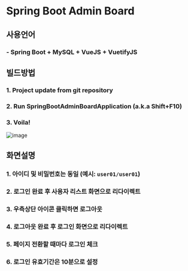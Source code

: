# Spring Boot Admin Board
## 사용언어
### - Spring Boot + MySQL + VueJS + VuetifyJS

## 빌드방법
### 1. Project update from git repository
### 2. Run SpringBootAdminBoardApplication (a.k.a Shift+F10)
### 3. Voila!
![image](https://user-images.githubusercontent.com/24692694/90340854-e77f7580-e035-11ea-983c-78fe22794e11.png)

## 화면설명
### 1. 아이디 및 비밀번호는 동일 (예시: `user01/user01`)
### 2. 로그인 완료 후 사용자 리스트 화면으로 리다이렉트
### 3. 우측상단 아이콘 클릭하면 로그아웃
### 4. 로그아웃 완료 후 로그인 화면으로 리다이렉트
### 5. 페이지 전환할 때마다 로그인 체크
### 6. 로그인 유효기간은 10분으로 설정